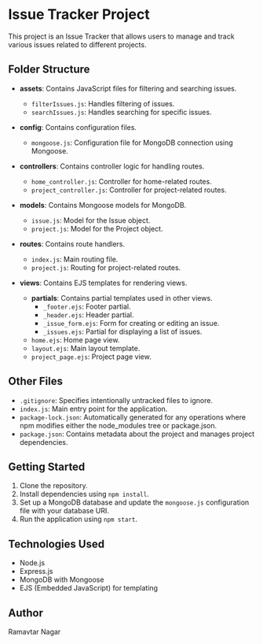 # Issue Tracker Project

This project is an Issue Tracker that allows users to manage and track various issues related to different projects.

## Folder Structure

- **assets**: Contains JavaScript files for filtering and searching issues.
  - `filterIssues.js`: Handles filtering of issues.
  - `searchIssues.js`: Handles searching for specific issues.
    
- **config**: Contains configuration files.
  - `mongoose.js`: Configuration file for MongoDB connection using Mongoose.
    
- **controllers**: Contains controller logic for handling routes.
  - `home_controller.js`: Controller for home-related routes.
  - `project_controller.js`: Controller for project-related routes.
    
- **models**: Contains Mongoose models for MongoDB.
  - `issue.js`: Model for the Issue object.
  - `project.js`: Model for the Project object.
    
- **routes**: Contains route handlers.
  - `index.js`: Main routing file.
  - `project.js`: Routing for project-related routes.
    
- **views**: Contains EJS templates for rendering views.
  - **partials**: Contains partial templates used in other views.
    - `_footer.ejs`: Footer partial.
    - `_header.ejs`: Header partial.
    - `_issue_form.ejs`: Form for creating or editing an issue.
    - `_issues.ejs`: Partial for displaying a list of issues.
  - `home.ejs`: Home page view.
  - `layout.ejs`: Main layout template.
  - `project_page.ejs`: Project page view.
    

## Other Files

- `.gitignore`: Specifies intentionally untracked files to ignore.
- `index.js`: Main entry point for the application.
- `package-lock.json`: Automatically generated for any operations where npm modifies either the node_modules tree or package.json.
- `package.json`: Contains metadata about the project and manages project dependencies.
  

## Getting Started

1. Clone the repository.
2. Install dependencies using `npm install`.
3. Set up a MongoDB database and update the `mongoose.js` configuration file with your database URI.
4. Run the application using `npm start`.
   

## Technologies Used

- Node.js
- Express.js
- MongoDB with Mongoose
- EJS (Embedded JavaScript) for templating

## Author

Ramavtar Nagar
